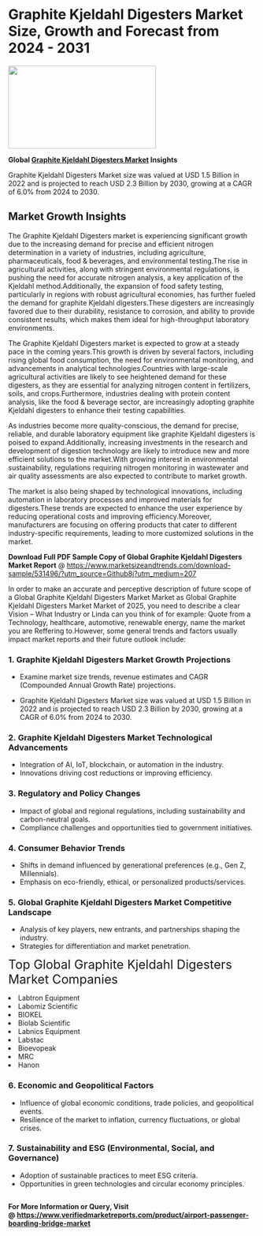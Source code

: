 <H1>Graphite Kjeldahl Digesters Market Size, Growth and Forecast from 2024 - 2031</H1><img class="aligncenter size-medium wp-image-584254" src="https://thirdeyenews.in/wp-content/uploads/2024/09/Global-Market-Research-300x168.jpeg" alt="" width="300" height="168" /><p><strong>Global&nbsp;<a href="https://www.marketsizeandtrends.com/download-sample/531496/?utm_source=Github8j?utm_medium=207">Graphite Kjeldahl Digesters Market</a> Insights</strong></p><p>Graphite Kjeldahl Digesters Market size was valued at USD 1.5 Billion in 2022 and is projected to reach USD 2.3 Billion by 2030, growing at a CAGR of 6.0% from 2024 to 2030.</p><p><h2>Market Growth Insights</h2> The Graphite Kjeldahl Digesters market is experiencing significant growth due to the increasing demand for precise and efficient nitrogen determination in a variety of industries, including agriculture, pharmaceuticals, food & beverages, and environmental testing.The rise in agricultural activities, along with stringent environmental regulations, is pushing the need for accurate nitrogen analysis, a key application of the Kjeldahl method.Additionally, the expansion of food safety testing, particularly in regions with robust agricultural economies, has further fueled the demand for graphite Kjeldahl digesters.These digesters are increasingly favored due to their durability, resistance to corrosion, and ability to provide consistent results, which makes them ideal for high-throughput laboratory environments. <p>The Graphite Kjeldahl Digesters market is expected to grow at a steady pace in the coming years.This growth is driven by several factors, including rising global food consumption, the need for environmental monitoring, and advancements in analytical technologies.Countries with large-scale agricultural activities are likely to see heightened demand for these digesters, as they are essential for analyzing nitrogen content in fertilizers, soils, and crops.Furthermore, industries dealing with protein content analysis, like the food & beverage sector, are increasingly adopting graphite Kjeldahl digesters to enhance their testing capabilities.</p> <p>As industries become more quality-conscious, the demand for precise, reliable, and durable laboratory equipment like graphite Kjeldahl digesters is poised to expand.Additionally, increasing investments in the research and development of digestion technology are likely to introduce new and more efficient solutions to the market.With growing interest in environmental sustainability, regulations requiring nitrogen monitoring in wastewater and air quality assessments are also expected to contribute to market growth.</p> <p>The market is also being shaped by technological innovations, including automation in laboratory processes and improved materials for digesters.These trends are expected to enhance the user experience by reducing operational costs and improving efficiency.Moreover, manufacturers are focusing on offering products that cater to different industry-specific requirements, leading to more customized solutions in the market.</p> </p><p><span class=""><strong>Download Full PDF Sample Copy of Global Graphite Kjeldahl Digesters Market Report</strong> @ <a href="https://www.marketsizeandtrends.com/download-sample/531496/?utm_source=Github8j?utm_medium=207" target="_blank">https://www.marketsizeandtrends.com/download-sample/531496/?utm_source=Github8j?utm_medium=207</a></span></p><p>In order to make an accurate and perceptive description of future scope of a Global&nbsp;Graphite Kjeldahl Digesters Market Market as Global&nbsp;Graphite Kjeldahl Digesters Market Market of 2025, you need to describe a clear Vision &ndash; What Industry or Linda can you think of for example: Quote from a Technology, healthcare, automotive, renewable energy, name the market you are Reffering to.However, some general trends and factors usually impact market reports and their future outlook include:</p><h3>1.&nbsp;<strong>Graphite Kjeldahl Digesters Market Growth Projections</strong></h3><ul><li>Examine market size trends, revenue estimates and CAGR (Compounded Annual Growth Rate) projections.</li><li><p>Graphite Kjeldahl Digesters Market size was valued at USD 1.5 Billion in 2022 and is projected to reach USD 2.3 Billion by 2030, growing at a CAGR of 6.0% from 2024 to 2030.</p></li></ul><h3>2.&nbsp;<strong>Graphite Kjeldahl Digesters Market Technological Advancements</strong></h3><ul><li>Integration of AI, IoT, blockchain, or automation in the industry.</li><li>Innovations driving cost reductions or improving efficiency.</li></ul><h3>3.&nbsp;<strong>Regulatory and Policy Changes</strong></h3><ul><li>Impact of global and regional regulations, including sustainability and carbon-neutral goals.</li><li>Compliance challenges and opportunities tied to government initiatives.</li></ul><h3>4.&nbsp;<strong>Consumer Behavior Trends</strong></h3><ul><li>Shifts in demand influenced by generational preferences (e.g., Gen Z, Millennials).</li><li>Emphasis on eco-friendly, ethical, or personalized products/services.</li></ul><h3>5.&nbsp;<strong>Global Graphite Kjeldahl Digesters Market Competitive Landscape</strong></h3><ul><li>Analysis of key players, new entrants, and partnerships shaping the industry.</li><li>Strategies for differentiation and market penetration.</li></ul><p data-pm-slice="1 1 []"><span style="color: inherit; font-family: inherit; font-size: 25px;">Top Global Graphite Kjeldahl Digesters Market Companies</span></p><div class="" data-test-id=""><p><li>Labtron Equipment</li><li> Labomiz Scientific</li><li> BIOKEL</li><li> Biolab Scientific</li><li> Labnics Equipment</li><li> Labstac</li><li> Bioevopeak</li><li> MRC</li><li> Hanon</li></p></div><h3>6.&nbsp;<strong>Economic and Geopolitical Factors</strong></h3><ul><li>Influence of global economic conditions, trade policies, and geopolitical events.</li><li>Resilience of the market to inflation, currency fluctuations, or global crises.</li></ul><h3>7.&nbsp;<strong>Sustainability and ESG (Environmental, Social, and Governance)</strong></h3><ul><li>Adoption of sustainable practices to meet ESG criteria.</li><li>Opportunities in green technologies and circular economy principles.</li></ul><h2><strong style="font-size: 14px;">For More Information or Query, Visit @&nbsp;</strong><a style="background-color: #ffffff; font-size: 14px;" href="https://www.marketsizeandtrends.com/report/graphite-kjeldahl-digesters-market/" target="_blank">https://www.verifiedmarketreports.com/product/airport-passenger-boarding-bridge-market</a></h2>